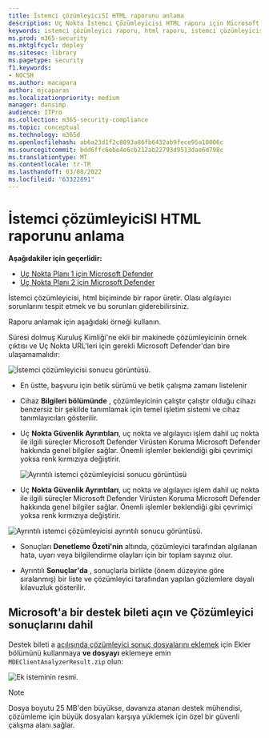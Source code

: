 ```yaml
---
title: İstemci çözümleyiciSI HTML raporunu anlama
description: Uç Nokta İstemci Çözümleyicisi HTML raporu için Microsoft Defender'ı çözümlemeyi öğrenin
keywords: istemci çözümleyici raporu, html raporu, istemci çözümleyicisi
ms.prod: m365-security
ms.mktglfcycl: deploy
ms.sitesec: library
ms.pagetype: security
f1.keywords:
- NOCSH
ms.author: macapara
author: mjcaparas
ms.localizationpriority: medium
manager: dansimp
audience: ITPro
ms.collection: m365-security-compliance
ms.topic: conceptual
ms.technology: m365d
ms.openlocfilehash: ab6a23d1f2c8893a86fb6432ab9fece95a10006c
ms.sourcegitcommit: bdd6ffc6ebe4e6cb212ab22793d9513dae6d798c
ms.translationtype: MT
ms.contentlocale: tr-TR
ms.lasthandoff: 03/08/2022
ms.locfileid: "63322891"
---
```

# <a name="understand-the-client-analyzer-html-report"></a>İstemci çözümleyiciSI HTML raporunu anlama

**Aşağıdakiler için geçerlidir:**
- [Uç Nokta Planı 1 için Microsoft Defender](https://go.microsoft.com/fwlink/?linkid=2154037)
- [Uç Nokta Planı 2 için Microsoft Defender](https://go.microsoft.com/fwlink/?linkid=2154037)

İstemci çözümleyicisi, html biçiminde bir rapor üretir. Olası algılayıcı sorunlarını tespit etmek ve bu sorunları giderebilirsiniz.

Raporu anlamak için aşağıdaki örneği kullanın.

 Süresi dolmuş Kuruluş Kimliği'ne ekli bir makinede çözümleyicinin örnek çıktısı ve Uç Nokta URL'leri için gerekli Microsoft Defender'dan bire ulaşamamalıdır:

![İstemci çözümleyicisi sonucu görüntüsü.](images/147cbcf0f7b6f0ff65d200bf3e4674cb.png)

- En üstte, başvuru için betik sürümü ve betik çalışma zamanı listelenir
- Cihaz **Bilgileri bölümünde** , çözümleyicinin çalıştır çalıştır olduğu cihazı benzersiz bir şekilde tanımlamak için temel işletim sistemi ve cihaz tanımlayıcıları gösterilir.
- Uç **Nokta Güvenlik Ayrıntıları**, uç nokta ve algılayıcı işlem dahil uç nokta ile ilgili süreçler Microsoft Defender Virüsten Koruma Microsoft Defender hakkında genel bilgiler sağlar. Önemli işlemler beklendiği gibi çevrimiçi yoksa renk kırmızıya değiştirir.

  ![Ayrıntılı istemci çözümleyicisi sonucu görüntüsü](images/85f56004dc6bd1679c3d2c063e36cb80.png)

-   Uç **Nokta Güvenlik Ayrıntıları**, uç nokta ve algılayıcı işlem dahil uç nokta ile ilgili süreçler Microsoft Defender Virüsten Koruma Microsoft Defender hakkında genel bilgiler sağlar. Önemli işlemler beklendiği gibi çevrimiçi yoksa renk kırmızıya değiştirir.

  ![Ayrıntılı istemci çözümleyicisi ayrıntılı sonucu görüntüsü.](images/85f56004dc6bd1679c3d2c063e36cb80.png)

-   Sonuçları **Denetleme Özeti'nin** altında, çözümleyici tarafından algılanan hata, uyarı veya bilgilendirme olayları için bir toplam sayınız olur.

-   Ayrıntılı **Sonuçlar'da** , sonuçlarla birlikte (önem düzeyine göre sıralanmış) bir liste ve çözümleyici tarafından yapılan gözlemlere dayalı kılavuzluk gösterilir.

## <a name="open-a-support-ticket-to-microsoft-and-include-the-analyzer-results"></a>Microsoft'a bir destek bileti açın ve Çözümleyici sonuçlarını dahil

Destek bileti a [açılışında çözümleyici sonuç dosyalarını eklemek](contact-support.md#open-a-service-request) için Ekler bölümünü kullanmaya **ve dosyayı** eklemeye emin `MDEClientAnalyzerResult.zip` olun:

![Ek isteminin resmi.](images/508c189656c3deb3b239daf811e33741.png)

> [!NOTE]
> Dosya boyutu 25 MB'den büyükse, davanıza atanan destek mühendisi, çözümleme için büyük dosyaları karşıya yüklemek için özel bir güvenli çalışma alanı sağlar.
